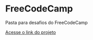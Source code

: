 # FreeCodeCamp
Pasta para desafios do FreeCodeCamp

[Acesse o link do projeto](https://viniciusdeab.github.io/Portifolio/)
